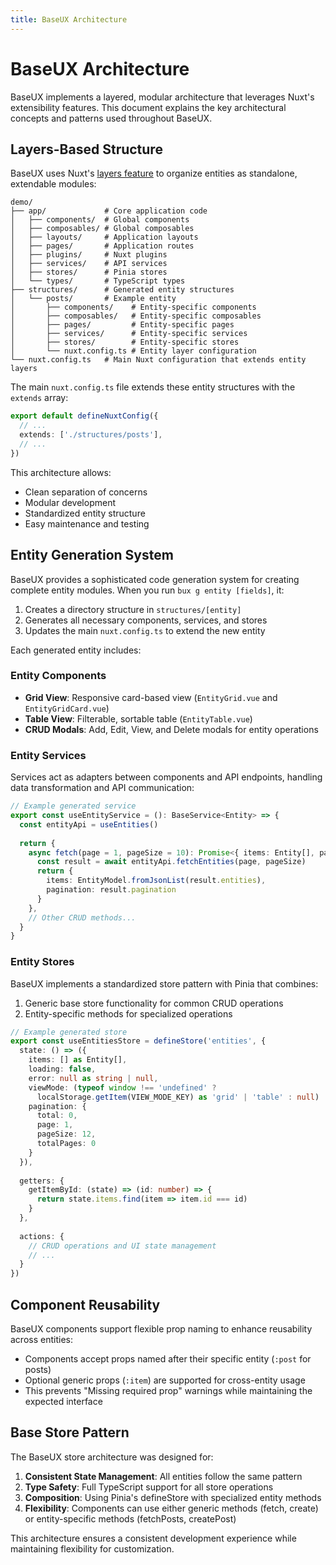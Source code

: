 ```yaml
---
title: BaseUX Architecture
---
```


# BaseUX Architecture

BaseUX implements a layered, modular architecture that leverages Nuxt's extensibility features. This document explains the key architectural concepts and patterns used throughout BaseUX.

## Layers-Based Structure

BaseUX uses Nuxt's [layers feature](https://nuxt.com/docs/getting-started/layers) to organize entities as standalone, extendable modules:

```
demo/
├── app/             # Core application code
│   ├── components/  # Global components
│   ├── composables/ # Global composables
│   ├── layouts/     # Application layouts
│   ├── pages/       # Application routes
│   ├── plugins/     # Nuxt plugins
│   ├── services/    # API services
│   ├── stores/      # Pinia stores
│   └── types/       # TypeScript types
├── structures/      # Generated entity structures
│   └── posts/       # Example entity
│       ├── components/    # Entity-specific components
│       ├── composables/   # Entity-specific composables
│       ├── pages/         # Entity-specific pages
│       ├── services/      # Entity-specific services
│       ├── stores/        # Entity-specific stores
│       └── nuxt.config.ts # Entity layer configuration
└── nuxt.config.ts   # Main Nuxt configuration that extends entity layers
```

The main `nuxt.config.ts` file extends these entity structures with the `extends` array:

```typescript
export default defineNuxtConfig({
  // ...
  extends: ['./structures/posts'],
  // ...
})
```

This architecture allows:
- Clean separation of concerns
- Modular development
- Standardized entity structure
- Easy maintenance and testing

## Entity Generation System

BaseUX provides a sophisticated code generation system for creating complete entity modules. When you run `bux g entity [fields]`, it:

1. Creates a directory structure in `structures/[entity]`
2. Generates all necessary components, services, and stores
3. Updates the main `nuxt.config.ts` to extend the new entity

Each generated entity includes:

### Entity Components

- **Grid View**: Responsive card-based view (`EntityGrid.vue` and `EntityGridCard.vue`)
- **Table View**: Filterable, sortable table (`EntityTable.vue`)
- **CRUD Modals**: Add, Edit, View, and Delete modals for entity operations

### Entity Services

Services act as adapters between components and API endpoints, handling data transformation and API communication:

```typescript
// Example generated service
export const useEntityService = (): BaseService<Entity> => {
  const entityApi = useEntities()
  
  return {
    async fetch(page = 1, pageSize = 10): Promise<{ items: Entity[], pagination: BasePagination }> {
      const result = await entityApi.fetchEntities(page, pageSize)
      return {
        items: EntityModel.fromJsonList(result.entities),
        pagination: result.pagination
      }
    },
    // Other CRUD methods...
  }
}
```

### Entity Stores

BaseUX implements a standardized store pattern with Pinia that combines:

1. Generic base store functionality for common CRUD operations
2. Entity-specific methods for specialized operations

```typescript
// Example generated store
export const useEntitiesStore = defineStore('entities', {
  state: () => ({
    items: [] as Entity[],
    loading: false,
    error: null as string | null,
    viewMode: (typeof window !== 'undefined' ? 
      localStorage.getItem(VIEW_MODE_KEY) as 'grid' | 'table' : null) || 'grid',
    pagination: {
      total: 0,
      page: 1,
      pageSize: 12,
      totalPages: 0
    }
  }),
  
  getters: {
    getItemById: (state) => (id: number) => {
      return state.items.find(item => item.id === id)
    }
  },
  
  actions: {
    // CRUD operations and UI state management
    // ...
  }
})
```

## Component Reusability

BaseUX components support flexible prop naming to enhance reusability across entities:

- Components accept props named after their specific entity (`:post` for posts)
- Optional generic props (`:item`) are supported for cross-entity usage
- This prevents "Missing required prop" warnings while maintaining the expected interface

## Base Store Pattern

The BaseUX store architecture was designed for:

1. **Consistent State Management**: All entities follow the same pattern
2. **Type Safety**: Full TypeScript support for all store operations
3. **Composition**: Using Pinia's defineStore with specialized entity methods
4. **Flexibility**: Components can use either generic methods (fetch, create) or entity-specific methods (fetchPosts, createPost)

This architecture ensures a consistent development experience while maintaining flexibility for customization.
